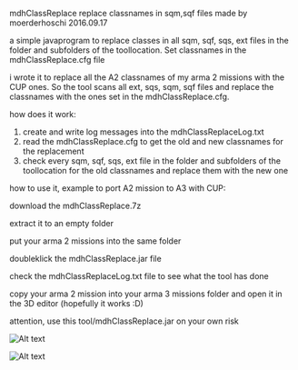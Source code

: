 mdhClassReplace
replace classnames in sqm,sqf files
made by moerderhoschi
2016.09.17

a simple javaprogram to replace classes in all sqm, sqf, sqs, ext files in the folder and subfolders of the toollocation. Set classnames in the mdhClassReplace.cfg file

i wrote it to replace all the A2 classnames of my arma 2 missions with the CUP ones. So the tool scans all ext, sqs, sqm, sqf files and replace the classnames with the ones set in the mdhClassReplace.cfg.

how does it work:
1. create and write log messages into the mdhClassReplaceLog.txt
2. read the mdhClassReplace.cfg to get the old and new classnames for the replacement
3. check every sqm, sqf, sqs, ext file in the folder and subfolders of the toollocation for the old classnames and replace them with the new one


how to use it, example to port A2 mission to A3 with CUP:

download the mdhClassReplace.7z

extract it to an empty folder

put your arma 2 missions into the same folder

doubleklick the mdhClassReplace.jar file

check the mdhClassReplaceLog.txt file to see what the tool has done

copy your arma 2 mission into your arma 3 missions folder and open it in the 3D editor (hopefully it works :D)

attention, use this tool/mdhClassReplace.jar on your own risk

 ![Alt text](http://moerderhoschi.bplaced.net/public/tools/arma3/mdhClassReplace.cfg.png)

 ![Alt text](http://moerderhoschi.bplaced.net/public/tools/arma3/mdhClassReplaceLog.txt.png)
